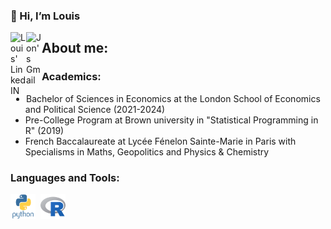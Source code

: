###  👋 Hi, I’m Louis

<a href="https://www.linkedin.com/in/louis-leibovici-936709213/">
  <img align="left" alt="Louis' LinkedIN" width="25px" src="https://upload.wikimedia.org/wikipedia/commons/thumb/c/ca/LinkedIn_logo_initials.png/240px-LinkedIn_logo_initials.png" />
</a>

<a href="mailto:louis@leibovici.com">
  <img align="left" alt="Jon's Gmail" width="25px" src="https://upload.wikimedia.org/wikipedia/commons/thumb/7/7e/Gmail_icon_%282020%29.svg/320px-Gmail_icon_%282020%29.svg.png" />
</a>

## **About me**:

### Academics: 

- Bachelor of Sciences in Economics at the London School of Economics and Political Science (2021-2024)
- Pre-College Program at Brown university in "Statistical Programming in R" (2019)
- French Baccalaureate at Lycée Fénelon Sainte-Marie in Paris with Specialisms in Maths, Geopolitics and Physics & Chemistry

### Languages and Tools: 

<div>
  <img src="https://github.com/devicons/devicon/blob/master/icons/python/python-original-wordmark.svg" title="Python" alt="Python" width="40" height="40"/>&nbsp; 
  <img src="https://github.com/devicons/devicon/blob/master/icons/r/r-original.svg" title="r" alt="r" width="40" height="40"/>&nbsp
</div>



